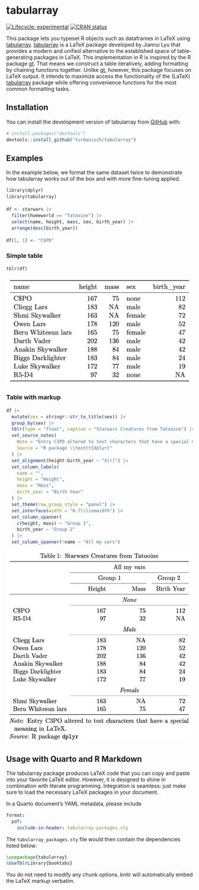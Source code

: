 
<!-- README.md is generated from README.Rmd. Please edit that file -->

# tabularray

<!-- badges: start -->

[![Lifecycle:
experimental](https://img.shields.io/badge/lifecycle-experimental-orange.svg)](https://lifecycle.r-lib.org/articles/stages.html#experimental)
[![CRAN
status](https://www.r-pkg.org/badges/version/tabularray)](https://CRAN.R-project.org/package=tabularray)
<!-- badges: end -->

This package lets you typeset R objects such as dataframes in LaTeX
using [tabularray](https://github.com/lvjr/tabularray).
[tabularray](https://github.com/lvjr/tabularray) is a LaTeX package
developed by Jianrui Lyu that provides a modern and unified alternative
to the established space of table-generating packages in LaTeX. This
implementation in R is inspired by the R package
[gt](https://github.com/rstudio/gt). That means we construct a table
iteratively, adding formatting by chaining functions together. Unlike
[gt](https://github.com/rstudio/gt), however, this package focuses on
LaTeX output. It intends to maximize access the functionality of the
(LaTeX) [tabularray](https://github.com/lvjr/tabularray) package while
offering convenience functions for the most common formatting tasks.

## Installation

You can install the development version of tabularray from
[GitHub](https://github.com) with:

``` r
# install.packages("devtools")
devtools::install_github("turbanisch/tabularray")
```

## Examples

In the example below, we format the same dataset twice to demonstrate
how tabularray works out of the box and with more fine-tuning applied.

``` r
library(dplyr)
library(tabularray)

df <- starwars |> 
  filter(homeworld == "Tatooine") |>
  select(name, height, mass, sex, birth_year) |> 
  arrange(desc(birth_year))

df[1, 1] <- "C$PO"
```

### Simple table

``` r
tblr(df)
```

![](inst/img/simple-table.png)

### Table with markup

``` r
df |> 
  mutate(sex = stringr::str_to_title(sex)) |> 
  group_by(sex) |>
  tblr(type = "float", caption = "Starwars Creatures from Tatooine") |> 
  set_source_notes(
    Note = "Entry C3PO altered to test characters that have a special meaning in LaTeX.",
    Source = "R package \\texttt{dplyr}"
  ) |> 
  set_alignment(height:birth_year ~ "X[r]") |> 
  set_column_labels(
    name = "",
    height = "Height",
    mass = "Mass",
    birth_year = "Birth Year"
  ) |> 
  set_theme(row_group_style = "panel") |> 
  set_interface(width = "0.7\\linewidth") |> 
  set_column_spanner(
    c(height, mass) ~ "Group 1",
    birth_year ~ "Group 2"
  ) |> 
  set_column_spanner(!name ~ "All my vars")
```

![](inst/img/marked-up-table.png)

## Usage with Quarto and R Markdown

The tabularray package produces LaTeX code that you can copy and paste
into your favorite LaTeX editor. However, it is designed to shine in
combination with literate programming. Integration is seamless: just
make sure to load the necessary LaTeX packages in your document.

In a Quarto document’s YAML metadata, please include

``` yaml
format:
  pdf:
    include-in-header: tabularray-packages.sty
```

The `tabularray_packages.sty` file would then contain the dependencies
listed below:

``` latex
\usepackage{tabularray}
\UseTblrLibrary{booktabs}
```

You do not need to modify any chunk options. knitr will automatically
embed the LaTeX markup verbatim.
